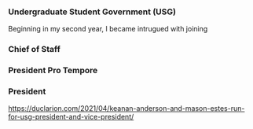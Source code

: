 ### Undergraduate Student Government (USG)

Beginning in my second year, I became intrugued with joining 

### Chief of Staff

### President Pro Tempore


### President
https://duclarion.com/2021/04/keanan-anderson-and-mason-estes-run-for-usg-president-and-vice-president/
